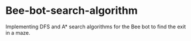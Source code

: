 # Bee-bot-search-algorithm

Implementing DFS and A* search algorithms for the Bee bot to find the exit in a maze.


